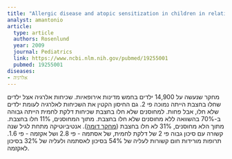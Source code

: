 ```yaml
---
title: "Allergic disease and atopic sensitization in children in relation to measles vaccination and measles infection"
analyst: amantonio
article:
  type: article
  authors: Rosenlund
  year: 2009
  journal: Pediatrics
  link: https://www.ncbi.nlm.nih.gov/pubmed/19255001
  pubmed: 19255001
diseases:
- אלרגיה
---
```


מחקר שנעשה על 14,900 ילדים בחמש מדינות אירופאיות. שכיחות אלרגיה אצל ילדים שחלו בחצבת הייתה נמוכה פי 2. גם החיסון הקטין את השכיחות לאלרגיה לעומת ילדים שלא חלו, אבל פחות.
למחוסנים שלא חלו בחצבת שכיחות דלקת לחמית הייתה גבוהה ב-70% בהשוואה ללא מחוסנים שלא חלו בחצבת.
מתוך המחוסנים, 11% חלו בחצבת. מתוך הלא מחוסנים, 31% לא חלו בחצבת ([מחקר דומה](https://www.ncbi.nlm.nih.gov/pubmed/16387585)).
אנטיביוטיקה מתחת לגיל שנה קשורה עם סיכון גבוה פי 2 של דלקת לחמית, של אסתמה - פי 2.8 ושל אקזמה - פי 1.6.
תרופות מורידות חום קשורות לעליה של 54% בסיכון לאסתמה ולעליה של 32% בסיכון לאקזמה. 
